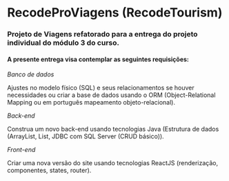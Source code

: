 # RecodeProViagens (RecodeTourism)
### Projeto de Viagens refatorado para a entrega do projeto individual do módulo 3 do curso.

#### A presente entrega visa contemplar as seguintes requisições: 

*_Banco de dados_*

Ajustes no modelo físico (SQL) e seus relacionamentos se houver necessidades ou criar a base de dados usando o ORM (Object-Relational Mapping ou em português mapeamento objeto-relacional).

*_Back-end_*

Construa um novo back-end usando tecnologias Java (Estrutura de dados (ArrayList, List, JDBC com SQL Server (CRUD básico)).

*_Front-end_*

Criar uma nova versão do site usando tecnologias ReactJS (renderização, componentes, states, router).
